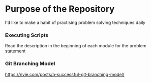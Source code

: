 # Purpose of the Repository
I'd like to make a habit of practising problem solving techniques daily

### Executing Scripts
Read the description in the beginning of each module for the problem statement 

### Git Branching Model
https://nvie.com/posts/a-successful-git-branching-model/
